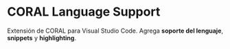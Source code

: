 # CORAL Language Support
 Extensión de CORAL para Visual Studio Code. Agrega **soporte del lenguaje**, **snippets** y **highlighting**.
